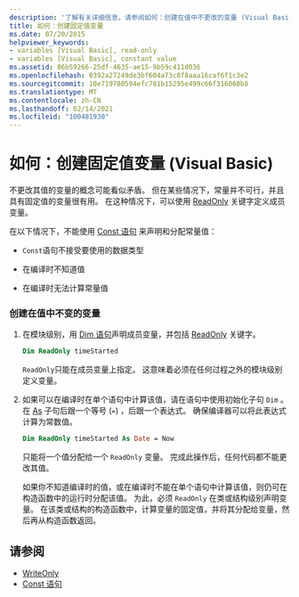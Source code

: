 ```yaml
---
description: '了解有关详细信息，请参阅如何：创建在值中不更改的变量 (Visual Basic) '
title: 如何：创建固定值变量
ms.date: 07/20/2015
helpviewer_keywords:
- variables [Visual Basic], read-only
- variables [Visual Basic], constant value
ms.assetid: 86b59266-25df-4635-ae15-9b59c411d036
ms.openlocfilehash: 0392a27249de3bf604a73c8f8aaa16caf6f1c3e2
ms.sourcegitcommit: 10e719780594efc781b15295e499c66f316068b8
ms.translationtype: MT
ms.contentlocale: zh-CN
ms.lasthandoff: 02/14/2021
ms.locfileid: "100481930"
---
```

# <a name="how-to-create-a-variable-that-does-not-change-in-value-visual-basic"></a>如何：创建固定值变量 (Visual Basic)

不更改其值的变量的概念可能看似矛盾。 但在某些情况下，常量并不可行，并且具有固定值的变量很有用。 在这种情况下，可以使用 [ReadOnly](../../../language-reference/modifiers/readonly.md) 关键字定义成员变量。

在以下情况下，不能使用 [Const 语句](../../../language-reference/statements/const-statement.md) 来声明和分配常量值：

- `Const`语句不接受要使用的数据类型

- 在编译时不知道值

- 在编译时无法计算常量值

### <a name="to-create-a-variable-that-does-not-change-in-value"></a>创建在值中不变的变量

1. 在模块级别，用 [Dim 语句](../../../language-reference/statements/dim-statement.md)声明成员变量，并包括 [ReadOnly](../../../language-reference/modifiers/readonly.md) 关键字。

    ```vb
    Dim ReadOnly timeStarted
    ```

    `ReadOnly`只能在成员变量上指定。 这意味着必须在任何过程之外的模块级别定义变量。

2. 如果可以在编译时在单个语句中计算该值，请在语句中使用初始化子句 `Dim` 。 在 [As](../../../language-reference/statements/as-clause.md) 子句后跟一个等号 (`=`) ，后跟一个表达式。 确保编译器可以将此表达式计算为常数值。

    ```vb
    Dim ReadOnly timeStarted As Date = Now
    ```

    只能将一个值分配给一个 `ReadOnly` 变量。 完成此操作后，任何代码都不能更改其值。

    如果你不知道编译时的值，或在编译时不能在单个语句中计算该值，则仍可在构造函数中的运行时分配该值。 为此，必须 `ReadOnly` 在类或结构级别声明变量。 在该类或结构的构造函数中，计算变量的固定值，并将其分配给变量，然后再从构造函数返回。

## <a name="see-also"></a>请参阅

- [WriteOnly](../../../language-reference/modifiers/writeonly.md)
- [Const 语句](../../../language-reference/statements/const-statement.md)
